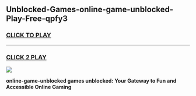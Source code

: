 
## Unblocked-Games-online-game-unblocked-Play-Free-qpfy3
<h3>
<a href="https://premium76.site?title=online-game-unblocked&ref=17A">CLICK TO PLAY</a></h3>
<hr>

<h3>
<a href="https://premium76.site?title=online-game-unblocked&ref=17A">CLICK 2 PLAY</a>
  
</h3>

<a href="https://premium76.site?title=online-game-unblocked&ref=17A"><img src="https://clearcache.store/games.png"></a>


**online-game-unblocked games unblocked: Your Gateway to Fun and Accessible Online Gaming**
